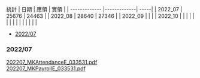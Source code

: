 統計
| 日期        | 應領          | 實領  |
| ------------- |-------------| -----|
| 2022_07 | 25676 | 24463 |
| 2022_08 | 28640 | 27346 |
| 2022_09 |  |  |
| 2022_10 |  |  |
|  |  |  |
|  |  |  |
|  |  |  |

- [2022/07](#2022/07)

### 2022/07  
[202207_MKAttendanceE_033531.pdf](https://github.com/s108000389/20222_intern/files/9305506/202207_MKAttendanceE_033531.pdf)  
[202207_MKPayrollE_033531.pdf](https://github.com/s108000389/20222_intern/files/9305508/202207_MKPayrollE_033531.pdf)
